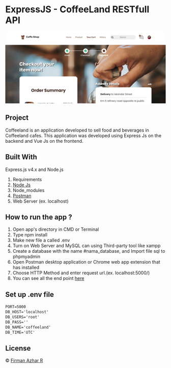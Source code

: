 # ExpressJS - CoffeeLand RESTfull API

![gambar](cover.PNG)

## Project

Coffeeland is an application developed to sell food and beverages in Coffeeland cafes. This application was developed using Express Js on the backend and Vue Js on the frontend.

## Built With

Express.js v4.x and Node.js

1. Requirements
2. [Node Js](https://nodejs.org/en/download/)
3. Node_modules
4. [Postman](https://www.postman.com/)
5. Web Server (ex. localhost)

## How to run the app ?

1. Open app's directory in CMD or Terminal
2. Type npm install
3. Make new file a called .env
4. Turn on Web Server and MySQL can using Third-party tool like xampp
5. Create a database with the name #nama_database, and Import file sql to phpmyadmin
6. Open Postman desktop application or Chrome web app extension that has installed
7. Choose HTTP Method and enter request url.(ex. localhost:5000/)
8. You can see all the end point [here](https://documenter.getpostman.com/view/13758133/TVsoHAnb)

## Set up .env file

```
PORT=5000
DB_HOST='localhost'
DB_USERS='root'
DB_PASS=''
DB_NAME='coffeeland'
DB_TIME='UTC'

```

## License

© [Firman Azhar R](https://github.com/FirmanAzharR/coffeeLand-Backend)
